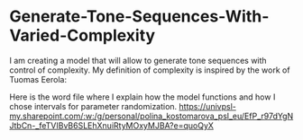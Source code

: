 # Generate-Tone-Sequences-With-Varied-Complexity
I am creating a model that will allow to generate tone sequences with control of complexity. My definition of complexity is inspired by the work of Tuomas Eerola: 

Here is the word file where I explain how the model functions and how I chose intervals for parameter randomization. 
https://univpsl-my.sharepoint.com/:w:/g/personal/polina_kostomarova_psl_eu/EfP_r97dYgNJtbCn-_feTVIBvB6SLEhXnuiRtyMOxyMJBA?e=quoQyX